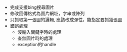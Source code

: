 - 完成支援bing搜尋圖片
- 修改回傳格式為圖片網址，字串或陣列
- 只抓取第一張圖的邏輯, 應該改成彈性，能指定要抓幾張圖
- 錯誤處理
    + 沒輸入關鍵字時的處理
    + 查無圖片時的處理
    + exception的handle
